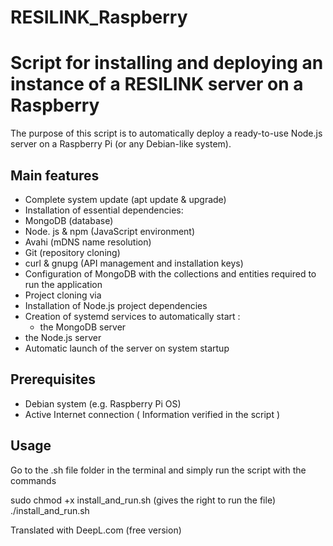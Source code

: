 # RESILINK_Raspberry
# Script for installing and deploying an instance of a RESILINK server on a Raspberry

The purpose of this script is to automatically deploy a ready-to-use Node.js server on a Raspberry Pi (or any Debian-like system).

## Main features

- Complete system update (apt update & upgrade)
- Installation of essential dependencies:
 - MongoDB (database)
 - Node. js & npm (JavaScript environment)
 - Avahi (mDNS name resolution)
 - Git (repository cloning)
 - curl & gnupg (API management and installation keys)
- Configuration of MongoDB with the collections and entities required to run the application
- Project cloning via
- Installation of Node.js project dependencies
- Creation of systemd services to automatically start :
  - the MongoDB server
 - the Node.js server
- Automatic launch of the server on system startup

## Prerequisites

- Debian system (e.g. Raspberry Pi OS)
- Active Internet connection ( Information verified in the script )

## Usage

Go to the .sh file folder in the terminal and simply run the script with the commands

 sudo chmod +x install_and_run.sh (gives the right to run the file)
./install_and_run.sh

Translated with DeepL.com (free version)
